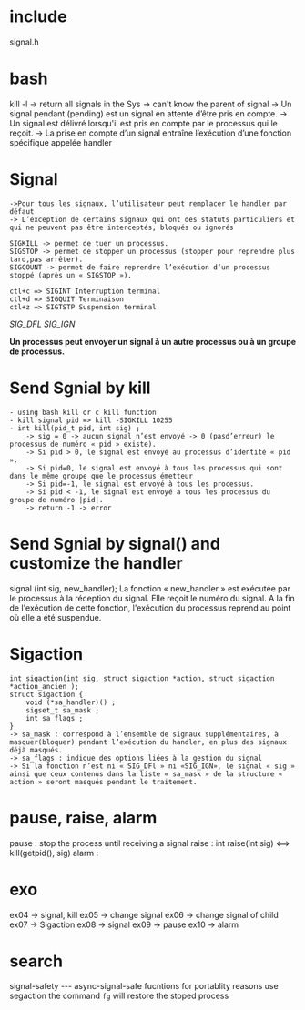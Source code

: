 # include
signal.h

# bash 
kill -l 
    -> return all signals in the Sys
    -> can't know the parent of signal
    -> Un signal pendant (pending) est un signal en attente d’être pris en compte.
    -> Un signal est délivré lorsqu'il est pris en compte par le processus qui le reçoit.
    -> La prise en compte d’un signal entraîne l’exécution d’une fonction spécifique appelée handler


# Signal
    ->Pour tous les signaux, l’utilisateur peut remplacer le handler par défaut
    -> L’exception de certains signaux qui ont des statuts particuliers et qui ne peuvent pas être interceptés, bloqués ou ignorés

    SIGKILL -> permet de tuer un processus.
    SIGSTOP -> permet de stopper un processus (stopper pour reprendre plus tard,pas arrêter).
    SIGCOUNT -> permet de faire reprendre l’exécution d’un processus stoppé (après un « SIGSTOP »).

    ctl+c => SIGINT Interruption terminal
    ctl+d => SIGQUIT Terminaison 
    ctl+z => SIGTSTP Suspension terminal
*SIG_DFL*
*SIG_IGN*

**Un processus peut envoyer un signal à un autre processus ou à un groupe de processus.**

# Send Sgnial by kill
    - using bash kill or c kill function
    - kill signal pid => kill -SIGKILL 10255
    - int kill(pid_t pid, int sig) ;
        -> sig = 0 -> aucun signal n’est envoyé -> 0 (pasd’erreur) le processus de numéro « pid » existe).
        -> Si pid > 0, le signal est envoyé au processus d’identité « pid ».
        -> Si pid=0, le signal est envoyé à tous les processus qui sont dans le même groupe que le processus émetteur
        -> Si pid=-1, le signal est envoyé à tous les processus.
        -> Si pid < -1, le signal est envoyé à tous les processus du groupe de numéro |pid|.
        -> return -1 -> error

# Send Sgnial by signal() and customize the handler
signal (int sig, new_handler);
La fonction « new_handler » est exécutée par le processus à la réception du signal. Elle reçoit le numéro du signal. A la fin de l'exécution de cette fonction, l'exécution du processus reprend au point où elle a été suspendue.

# Sigaction
    int sigaction(int sig, struct sigaction *action, struct sigaction *action_ancien );
    struct sigaction {
        void (*sa_handler)() ;
        sigset_t sa_mask ;
        int sa_flags ; 
    }
    -> sa_mask : correspond à l’ensemble de signaux supplémentaires, à masquer(bloquer) pendant l’exécution du handler, en plus des signaux déjà masqués.
    -> sa_flags : indique des options liées à la gestion du signal
    -> Si la fonction n’est ni « SIG_DFl » ni «SIG_IGN», le signal « sig » ainsi que ceux contenus dans la liste « sa_mask » de la structure « action » seront masqués pendant le traitement.

# pause, raise, alarm
pause : stop the process until receiving a signal
raise : int raise(int sig) <==> kill(getpid(), sig)
alarm : 

# exo
ex04 -> signal, kill
ex05 -> change signal
ex06 -> change signal of child
ex07 -> Sigaction
ex08 -> signal
ex09 -> pause
ex10 -> alarm


# search
signal-safety --- async-signal-safe fucntions
for portablity reasons use segaction
the command `fg` will restore the stoped process